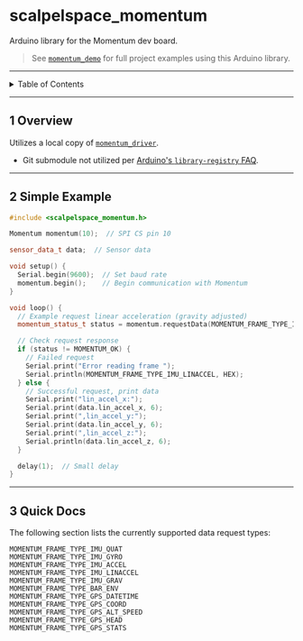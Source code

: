 # scalpelspace_momentum

Arduino library for the Momentum dev board.

> See [`momentum_demo`](https://github.com/scalpelspace/momentum_demo) for full
> project examples using this Arduino library.

---

<details markdown="1">
  <summary>Table of Contents</summary>

<!-- TOC -->
* [scalpelspace_momentum](#scalpelspace_momentum)
  * [1 Overview](#1-overview)
  * [2 Simple Example](#2-simple-example)
  * [3 Quick Docs](#3-quick-docs)
<!-- TOC -->

</details>

---

## 1 Overview

Utilizes a local copy of [
`momentum_driver`](https://github.com/scalpelspace/momentum_driver).

- Git submodule not utilized per [Arduino's
  `library-registry` FAQ](https://github.com/arduino/library-registry/blob/main/FAQ.md#are-git-submodules-supported).

---

## 2 Simple Example

```cpp
#include <scalpelspace_momentum.h>

Momentum momentum(10);  // SPI CS pin 10

sensor_data_t data;  // Sensor data

void setup() {
  Serial.begin(9600);  // Set baud rate
  momentum.begin();    // Begin communication with Momentum
}

void loop() {
  // Example request linear acceleration (gravity adjusted)
  momentum_status_t status = momentum.requestData(MOMENTUM_FRAME_TYPE_IMU_LINACCEL, data);

  // Check request response
  if (status != MOMENTUM_OK) {
    // Failed request
    Serial.print("Error reading frame ");
    Serial.println(MOMENTUM_FRAME_TYPE_IMU_LINACCEL, HEX);
  } else {
    // Successful request, print data
    Serial.print("lin_accel_x:");
    Serial.print(data.lin_accel_x, 6);
    Serial.print(",lin_accel_y:");
    Serial.print(data.lin_accel_y, 6);
    Serial.print(",lin_accel_z:");
    Serial.println(data.lin_accel_z, 6);
  }

  delay(1);  // Small delay
}
```

---

## 3 Quick Docs

The following section lists the currently supported data request types:

```
MOMENTUM_FRAME_TYPE_IMU_QUAT
MOMENTUM_FRAME_TYPE_IMU_GYRO
MOMENTUM_FRAME_TYPE_IMU_ACCEL
MOMENTUM_FRAME_TYPE_IMU_LINACCEL
MOMENTUM_FRAME_TYPE_IMU_GRAV
MOMENTUM_FRAME_TYPE_BAR_ENV
MOMENTUM_FRAME_TYPE_GPS_DATETIME
MOMENTUM_FRAME_TYPE_GPS_COORD
MOMENTUM_FRAME_TYPE_GPS_ALT_SPEED
MOMENTUM_FRAME_TYPE_GPS_HEAD
MOMENTUM_FRAME_TYPE_GPS_STATS
```
